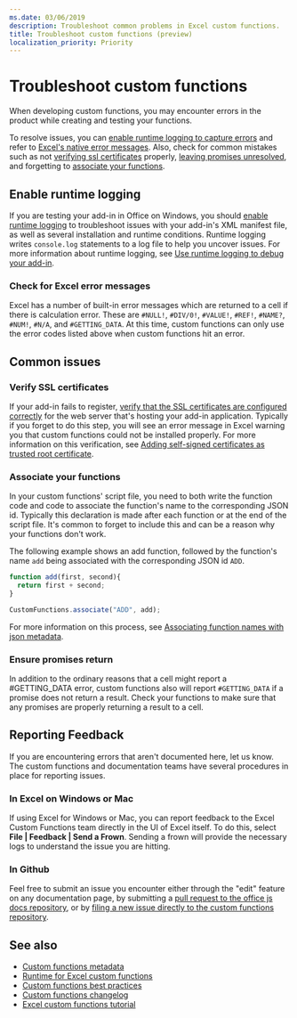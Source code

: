 ```yaml
---
ms.date: 03/06/2019
description: Troubleshoot common problems in Excel custom functions.
title: Troubleshoot custom functions (preview)
localization_priority: Priority
---
```

# Troubleshoot custom functions

When developing custom functions, you may encounter errors in the product while creating and testing your functions.

To resolve issues, you can [enable runtime logging to capture errors](#enable-runtime-logging) and refer to [Excel's native error messages](#check-for-excel-error-messages). Also, check for common mistakes such as not [verifying ssl certificates](#verify-ssl-certificates) properly, [leaving promises unresolved](#ensure-promises-return), and forgetting to [associate your functions](#associate-your-functions).

## Enable runtime logging

If you are testing your add-in in Office on Windows, you should [enable runtime logging](https://docs.microsoft.com/en-us/office/dev/add-ins/testing/troubleshoot-manifest#use-runtime-logging-to-debug-your-add-in) to troubleshoot issues with your add-in's XML manifest file, as well as several installation and runtime conditions. Runtime logging writes `console.log` statements to a log file to help you uncover issues. For more information about runtime logging, see [Use runtime logging to debug your add-in](https://docs.microsoft.com/en-us/office/dev/add-ins/testing/troubleshoot-manifest#use-runtime-logging-to-debug-your-add-in).  

### Check for Excel error messages

Excel has a number of built-in error messages which are returned to a cell if there is calculation error. These are `#NULL!`, `#DIV/0!`, `#VALUE!`, `#REF!`, `#NAME?`, `#NUM!`, `#N/A`, and `#GETTING_DATA`. At this time, custom functions can only use the error codes listed above when custom functions hit an error.

## Common issues

### Verify SSL certificates

If your add-in fails to register, [verify that the SSL certificates are configured correctly](https://github.com/OfficeDev/generator-office/blob/master/src/docs/ssl.md) for the web server that's hosting your add-in application. Typically if you forget to do this step, you will see an error message in Excel warning you that custom functions could not be installed properly. For more information on this verification, see [Adding self-signed certificates as trusted root certificate](https://github.com/OfficeDev/generator-office/blob/master/src/docs/ssl.md).

### Associate your functions

In your custom functions' script file, you need to both write the function code and code to associate the function's name to the corresponding JSON id. Typically this declaration is made after each function or at the end of the script file. It's common to forget to include this and can be a reason why your functions don't work.

The following example shows an add function, followed by the function's name `add` being associated with the corresponding JSON id `ADD`.

```js
function add(first, second){
  return first + second;
}

CustomFunctions.associate("ADD", add);
```

For more information on this process, see [Associating function names with json metadata](https://docs.microsoft.com/en-us/office/dev/add-ins/excel/custom-functions-best-practices#associating-function-names-with-json-metadata).

### Ensure promises return

In addition to the ordinary reasons that a cell might report a #GETTING_DATA error, custom functions also will report `#GETTING_DATA` if a promise does not return a result. Check your functions to make sure that any promises are properly returning a result to a cell.

## Reporting Feedback

If you are encountering errors that aren't documented here, let us know. The custom functions and documentation teams have several procedures in place for reporting issues.

### In Excel on Windows or Mac

If using Excel for Windows or Mac, you can report feedback to the Excel Custom Functions team directly in the UI of Excel itself. To do this, select **File | Feedback | Send a Frown**. Sending a frown will provide the necessary logs to understand the issue you are hitting.

### In Github

Feel free to submit an issue you encounter either through the "edit" feature on any documentation page, by submitting a [pull request to the office js docs repository](https://github.com/OfficeDev/office-js-docs-pr/blob/master/Contributing.md), or by [filing a new issue directly to the custom functions repository](https://github.com/OfficeDev/Excel-Custom-Functions/issues).

## See also

* [Custom functions metadata](custom-functions-json.md)
* [Runtime for Excel custom functions](custom-functions-runtime.md)
* [Custom functions best practices](custom-functions-best-practices.md)
* [Custom functions changelog](custom-functions-changelog.md)
* [Excel custom functions tutorial](../tutorials/excel-tutorial-create-custom-functions.md)
